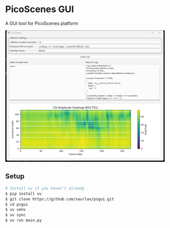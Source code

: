 # PicoScenes GUI

A GUI tool for PicoScenes platform

![](./images/demo.png)

## Setup

```bash
# Install uv if you haven't already
$ pip install uv
$ git clone https://github.com/saurlax/psgui.git
$ cd psgui
$ uv venv
$ uv sync
$ uv run main.py
```
